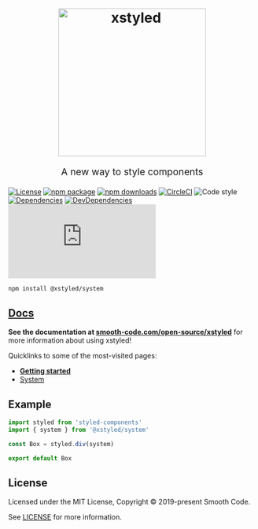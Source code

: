 <h1 align="center">
  <img src="https://raw.githubusercontent.com/smooth-code/xstyled/master/resources/xstyled-logo.jpg" alt="xstyled" title="xstyled" width="300">
</h1>
<p align="center" style="font-size: 1.2rem;">A new way to style components</p>

[![License](https://img.shields.io/npm/l/@xstyled/system.svg)](https://github.com/smooth-code/xstyled/blob/master/LICENSE)
[![npm package](https://img.shields.io/npm/v/@xstyled/system/latest.svg)](https://www.npmjs.com/package/@xstyled/system)
[![npm downloads](https://img.shields.io/npm/dm/@xstyled/system.svg)](https://www.npmjs.com/package/@xstyled/system)
[![CircleCI](https://circleci.com/gh/smooth-code/xstyled.svg?style=svg)](https://circleci.com/gh/smooth-code/xstyled)
![Code style](https://img.shields.io/badge/code_style-prettier-ff69b4.svg)
[![Dependencies](https://img.shields.io/david/smooth-code/xstyled.svg?path=packages%2Fsystem)](https://david-dm.org/smooth-code/xstyled?path=packages/system)
[![DevDependencies](https://img.shields.io/david/dev/smooth-code/xstyled.svg)](https://david-dm.org/smooth-code/xstyled?type=dev)
[![Small size](https://img.badgesize.io/https://unpkg.com/@xstyled/styled-components/dist/xstyled-system.min.js?compression=gzip)](https://unpkg.com/@xstyled/styled-components/dist/xstyled-system.min.js)

```bash
npm install @xstyled/system
```

## [Docs](https://www.smooth-code.com/open-source/xstyled)

**See the documentation at [smooth-code.com/open-source/xstyled](https://www.smooth-code.com/open-source/xstyled)** for more information about using xstyled!

Quicklinks to some of the most-visited pages:

- [**Getting started**](https://www.smooth-code.com/open-source/xstyled/docs/getting-started/)
- [System](https://www.smooth-code.com/open-source/xstyled/docs/system/)

## Example

```js
import styled from 'styled-components'
import { system } from '@xstyled/system'

const Box = styled.div(system)

export default Box
```

## License

Licensed under the MIT License, Copyright © 2019-present Smooth Code.

See [LICENSE](./LICENSE) for more information.
